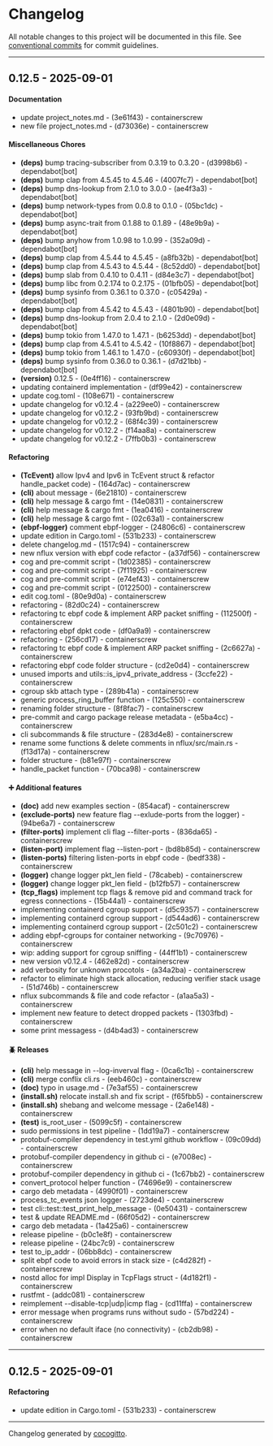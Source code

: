 # Changelog
All notable changes to this project will be documented in this file. See [conventional commits](https://www.conventionalcommits.org/) for commit guidelines.

- - -
## 0.12.5 - 2025-09-01
#### Documentation
- update project_notes.md - (3e61f43) - containerscrew
- new file project_notes.md - (d73036e) - containerscrew
#### Miscellaneous Chores
- **(deps)** bump tracing-subscriber from 0.3.19 to 0.3.20 - (d3998b6) - dependabot[bot]
- **(deps)** bump clap from 4.5.45 to 4.5.46 - (4007fc7) - dependabot[bot]
- **(deps)** bump dns-lookup from 2.1.0 to 3.0.0 - (ae4f3a3) - dependabot[bot]
- **(deps)** bump network-types from 0.0.8 to 0.1.0 - (05bc1dc) - dependabot[bot]
- **(deps)** bump async-trait from 0.1.88 to 0.1.89 - (48e9b9a) - dependabot[bot]
- **(deps)** bump anyhow from 1.0.98 to 1.0.99 - (352a09d) - dependabot[bot]
- **(deps)** bump clap from 4.5.44 to 4.5.45 - (a8fb32b) - dependabot[bot]
- **(deps)** bump clap from 4.5.43 to 4.5.44 - (8c52dd0) - dependabot[bot]
- **(deps)** bump slab from 0.4.10 to 0.4.11 - (d84e3c7) - dependabot[bot]
- **(deps)** bump libc from 0.2.174 to 0.2.175 - (01bfb05) - dependabot[bot]
- **(deps)** bump sysinfo from 0.36.1 to 0.37.0 - (c05429a) - dependabot[bot]
- **(deps)** bump clap from 4.5.42 to 4.5.43 - (4801b90) - dependabot[bot]
- **(deps)** bump dns-lookup from 2.0.4 to 2.1.0 - (2d0e09d) - dependabot[bot]
- **(deps)** bump tokio from 1.47.0 to 1.47.1 - (b6253dd) - dependabot[bot]
- **(deps)** bump clap from 4.5.41 to 4.5.42 - (10f8867) - dependabot[bot]
- **(deps)** bump tokio from 1.46.1 to 1.47.0 - (c60930f) - dependabot[bot]
- **(deps)** bump sysinfo from 0.36.0 to 0.36.1 - (d7d21bb) - dependabot[bot]
- **(version)** 0.12.5 - (0e4ff16) - containerscrew
- updating containerd implementation - (df99e42) - containerscrew
- update cog.toml - (108e671) - containerscrew
- update changelog for v0.12.4 - (a229ee0) - containerscrew
- update changelog for v0.12.2 - (93fb9bd) - containerscrew
- update changelog for v0.12.2 - (68f4c39) - containerscrew
- update changelog for v0.12.2 - (f14aa8a) - containerscrew
- update changelog for v0.12.2 - (7ffb0b3) - containerscrew
#### Refactoring
- **(TcEvent)** allow Ipv4 and Ipv6 in TcEvent struct & refactor handle_packet code) - (164d7ac) - containerscrew
- **(cli)** about message - (6e21810) - containerscrew
- **(cli)** help message & cargo fmt - (14e0831) - containerscrew
- **(cli)** help message & cargo fmt - (1ea0416) - containerscrew
- **(cli)** help message & cargo fmt - (02c63a1) - containerscrew
- **(ebpf-logger)** comment ebpf-logger - (24806c6) - containerscrew
- update edition in Cargo.toml - (531b233) - containerscrew
- delete changelog.md - (1517c94) - containerscrew
- new nflux version with ebpf code refactor - (a37df56) - containerscrew
- cog and pre-commit script - (1d02385) - containerscrew
- cog and pre-commit script - (7f11925) - containerscrew
- cog and pre-commit script - (e74ef43) - containerscrew
- cog and pre-commit script - (0122500) - containerscrew
- edit cog.toml - (80e9d0a) - containerscrew
- refactoring - (82d0c24) - containerscrew
- refactoring tc ebpf code & implement ARP packet sniffing - (112500f) - containerscrew
- refactoring ebpf dpkt code - (df0a9a9) - containerscrew
- refactoring - (256cd17) - containerscrew
- refactoring tc ebpf code & implement ARP packet sniffing - (2c6627a) - containerscrew
- refactoring ebpf code folder structure - (cd2e0d4) - containerscrew
- unused imports and utils::is_ipv4_private_address - (3ccfe22) - containerscrew
- cgroup skb attach type - (289b41a) - containerscrew
- generic process_ring_buffer function - (125c550) - containerscrew
- renaming folder structure - (8f8fac7) - containerscrew
- pre-commit and cargo package release metadata - (e5ba4cc) - containerscrew
- cli subcommands & file structure - (283d4e8) - containerscrew
- rename some functions & delete comments in nflux/src/main.rs - (f13d17a) - containerscrew
- folder structure - (b81e97f) - containerscrew
- handle_packet function - (70bca98) - containerscrew
#### ➕ Additional features
- **(doc)** add new examples section - (854acaf) - containerscrew
- **(exclude-ports)** new feature flag --exlude-ports from the logger) - (94be6a7) - containerscrew
- **(filter-ports)** implement cli flag --filter-ports - (836da65) - containerscrew
- **(listen-port)** implement flag --listen-port - (bd8b85d) - containerscrew
- **(listen-ports)** filtering listen-ports in ebpf code - (bedf338) - containerscrew
- **(logger)** change logger pkt_len field - (78cabeb) - containerscrew
- **(logger)** change logger pkt_len field - (b12fb57) - containerscrew
- **(tcp_flags)** implement tcp flags & remove pid and command track for egress connections - (15b44a1) - containerscrew
- implementing containerd cgroup support - (d5c9357) - containerscrew
- implementing containerd cgroup support - (d544ad6) - containerscrew
- implementing containerd cgroup support - (2c501c2) - containerscrew
- adding ebpf-cgroups for container networking - (9c70976) - containerscrew
- wip: adding support for cgroup sniffing - (44ff1b1) - containerscrew
- new version v0.12.4 - (462e82d) - containerscrew
- add verbosity for unknown procotols - (a34a2ba) - containerscrew
- refactor to eliminate high stack allocation, reducing verifier stack usage - (51d746b) - containerscrew
- nflux subcommands & file and code refactor - (a1aa5a3) - containerscrew
- implement new feature to detect dropped packets - (1303fbd) - containerscrew
- some print messagess - (d4b4ad3) - containerscrew
#### 🪲 Releases
- **(cli)** help message in --log-inverval flag - (0ca6c1b) - containerscrew
- **(cli)** merge conflix cli.rs - (eeb460c) - containerscrew
- **(doc)** typo in usage.md - (7e3af55) - containerscrew
- **(install.sh)** relocate install.sh and fix script - (f65fbb5) - containerscrew
- **(install.sh)** shebang and welcome message - (2a6e148) - containerscrew
- **(test)** is_root_user - (5099c5f) - containerscrew
- sudo permissions in test pipeline - (1dd19a7) - containerscrew
- protobuf-compiler dependency in test.yml github workflow - (09c09dd) - containerscrew
- protobuf-compiler dependency in github ci - (e7008ec) - containerscrew
- protobuf-compiler dependency in github ci - (1c67bb2) - containerscrew
- convert_protocol helper function - (74696e9) - containerscrew
- cargo deb metadata - (4990f01) - containerscrew
- process_tc_events json logger - (2723de4) - containerscrew
- test cli::test::test_print_help_message - (0e50431) - containerscrew
- test & update README.md - (66f05d2) - containerscrew
- cargo deb metadata - (1a425a6) - containerscrew
- release pipeline - (b0c1e8f) - containerscrew
- release pipeline - (24bc7c9) - containerscrew
- test to_ip_addr - (06bb8dc) - containerscrew
- split ebpf code to avoid errors in stack size - (c4d282f) - containerscrew
- nostd alloc for impl Display in TcpFlags struct - (4d182f1) - containerscrew
- rustfmt - (addc081) - containerscrew
- reimplement --disable-tcp|udp|icmp flag - (cd11ffa) - containerscrew
- error message when programs runs without sudo - (57bd224) - containerscrew
- error when no default iface (no connectivity) - (cb2db98) - containerscrew

- - -

## 0.12.5 - 2025-09-01
#### Refactoring
- update edition in Cargo.toml - (531b233) - containerscrew

- - -

Changelog generated by [cocogitto](https://github.com/cocogitto/cocogitto).